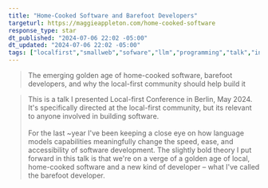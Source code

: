 ```yaml
---
title: "Home-Cooked Software and Barefoot Developers"
targeturl: https://maggieappleton.com/home-cooked-software
response_type: star
dt_published: "2024-07-06 22:02 -05:00"
dt_updated: "2024-07-06 22:02 -05:00"
tags: ["localfirst","smallweb","sofware","llm","programming","talk","indieweb"]
---
```


> The emerging golden age of home-cooked software, barefoot developers, and why the local-first community should help build it

> This is a talk I presented Local-first Conference in Berlin, May 2024. It's specifically directed at the local-first
community, but its relevant to anyone involved in building software.  
> </br>
> For the last ~year I've been keeping a close eye on how language models capabilities meaningfully change the speed, ease, and accessibility of software development. The slightly bold theory I put forward in this talk is that we're on a verge of a golden age of local, home-cooked software and a new kind of developer – what I've called the barefoot developer.
